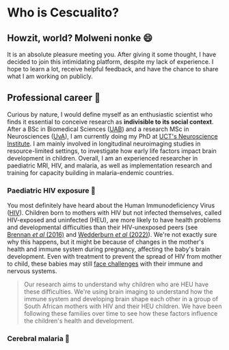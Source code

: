 # Who is Cescualito?

## Howzit, world? Molweni nonke 😄

It is an absolute pleasure meeting you. After giving it some thought, I have decided to join this intimidating platform, despite my lack of experience. I hope to learn a lot, receive helpful feedback, and have the chance to share what I am working on publicly. 

## Professional career 🧠

Curious by nature, I would define myself as an enthusiastic scientist who finds it essential to conceive research as **indivisible to its social context**. After a BSc in Biomedical Sciences ([UAB](https://www.uab.cat/)) and a research MSc in Neurosciences ([UvA](https://www.uva.nl/)), I am currently doing my PhD at [UCT's Neuroscience Institute](https://neuroscience.uct.ac.za/). I am mainly involved in longitudinal neuroimaging studies in resource-limited settings, to investigate how early life factors impact brain development in children. Overall, I am an experienced researcher in paediatric MRI, HIV, and malaria, as well as implementation research and training for capacity building in malaria-endemic countries.

### Paediatric HIV exposure 👶

You most definitely have heard about the Human Immunodeficiency Virus ([HIV](https://www.unaids.org/en/resources/fact-sheet)). Children born to mothers with HIV but not infected themselves, called HIV-exposed and uninfected (HEU), are more likely to have health problems and developmental difficulties than their HIV-unexposed peers (see [Brennan *et al* (2016)](https://journals.lww.com/aidsonline/fulltext/2016/09240/a_meta_analysis_assessing_all_cause_mortality_in.12.aspx) and [Wedderburn *et al* (2022)](https://www.thelancet.com/journals/lanchi/article/PIIS2352-4642(22)00071-2/fulltext#%20)). We're not exactly sure why this happens, but it might be because of changes in the mother's health and immune system during pregnancy, affecting the baby's brain development. Even with treatment to prevent the spread of HIV from mother to child, these babies may still [face challenges](https://link.springer.com/article/10.1007/s11904-019-00459-0) with their immune and nervous systems.

> Our research aims to understand why children who are HEU have these difficulties. We're using brain imaging to understand how the immune system and developing brain shape each other in a group of South African mothers with HIV and their HEU children. We have been following these families over time to see how these factors influence the children's health and development.

### Cerebral malaria 🦟


